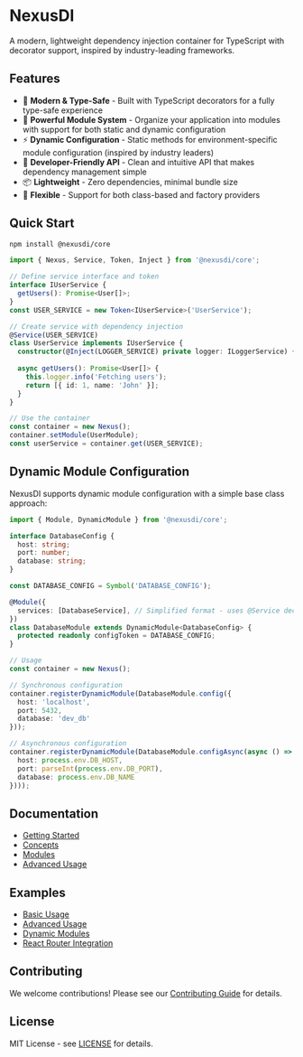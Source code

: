 # NexusDI

A modern, lightweight dependency injection container for TypeScript with decorator support, inspired by industry-leading frameworks.

## Features

- 🚀 **Modern & Type-Safe** - Built with TypeScript decorators for a fully type-safe experience
- 🧩 **Powerful Module System** - Organize your application into modules with support for both static and dynamic configuration
- ⚡ **Dynamic Configuration** - Static methods for environment-specific module configuration (inspired by industry leaders)
- 🎯 **Developer-Friendly API** - Clean and intuitive API that makes dependency management simple
- 📦 **Lightweight** - Zero dependencies, minimal bundle size
- 🔧 **Flexible** - Support for both class-based and factory providers

## Quick Start

```bash
npm install @nexusdi/core
```

```typescript
import { Nexus, Service, Token, Inject } from '@nexusdi/core';

// Define service interface and token
interface IUserService {
  getUsers(): Promise<User[]>;
}
const USER_SERVICE = new Token<IUserService>('UserService');

// Create service with dependency injection
@Service(USER_SERVICE)
class UserService implements IUserService {
  constructor(@Inject(LOGGER_SERVICE) private logger: ILoggerService) {}
  
  async getUsers(): Promise<User[]> {
    this.logger.info('Fetching users');
    return [{ id: 1, name: 'John' }];
  }
}

// Use the container
const container = new Nexus();
container.setModule(UserModule);
const userService = container.get(USER_SERVICE);
```

## Dynamic Module Configuration

NexusDI supports dynamic module configuration with a simple base class approach:

```typescript
import { Module, DynamicModule } from '@nexusdi/core';

interface DatabaseConfig {
  host: string;
  port: number;
  database: string;
}

const DATABASE_CONFIG = Symbol('DATABASE_CONFIG');

@Module({
  services: [DatabaseService], // Simplified format - uses @Service decorator token
})
class DatabaseModule extends DynamicModule<DatabaseConfig> {
  protected readonly configToken = DATABASE_CONFIG;
}

// Usage
const container = new Nexus();

// Synchronous configuration
container.registerDynamicModule(DatabaseModule.config({
  host: 'localhost',
  port: 5432,
  database: 'dev_db'
}));

// Asynchronous configuration
container.registerDynamicModule(DatabaseModule.configAsync(async () => ({
  host: process.env.DB_HOST,
  port: parseInt(process.env.DB_PORT),
  database: process.env.DB_NAME
})));
```

## Documentation

- [Getting Started](https://nexus.js.org/docs/getting-started)
- [Concepts](https://nexus.js.org/docs/concepts)
- [Modules](https://nexus.js.org/docs/modules)
- [Advanced Usage](https://nexus.js.org/docs/advanced)

## Examples

- [Basic Usage](examples/basic-usage.ts)
- [Advanced Usage](examples/advanced-usage.ts)
- [Dynamic Modules](examples/dynamic-modules.ts)
- [React Router Integration](examples/react-router/)

## Contributing

We welcome contributions! Please see our [Contributing Guide](CONTRIBUTING.md) for details.

## License

MIT License - see [LICENSE](LICENSE) for details.